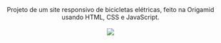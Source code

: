 <div align="center">
 Projeto de um site responsivo de bicicletas elétricas, feito na Origamid usando HTML, CSS e JavaScript.
</div><br>

<div align="center">
<img src="https://user-images.githubusercontent.com/92797194/162769755-658dbcbd-3b9f-4290-b769-4c911c4ed10f.png"/>
</div>  


